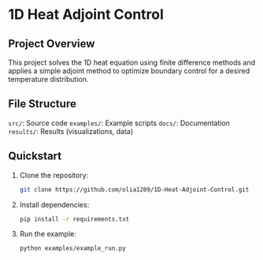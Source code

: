 # 1D Heat Adjoint Control

## Project Overview
This project solves the 1D heat equation using finite difference methods and applies a simple adjoint method to optimize boundary control for a desired temperature distribution.

## File Structure
`src/`: Source code
`examples/`: Example scripts
`docs/`: Documentation
`results/`: Results (visualizations, data)

## Quickstart

1. Clone the repository:
   ```bash
   git clone https://github.com/olia1209/1D-Heat-Adjoint-Control.git

2. Install dependencies:
    ```bash
    pip install -r requirements.txt

3. Run the example:
    ```bash
    python examples/example_run.py

